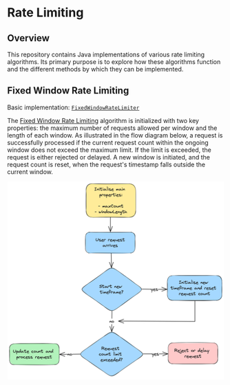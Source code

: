 # Rate Limiting

## Overview

This repository contains Java implementations of various rate limiting algorithms. Its primary purpose is to explore how these algorithms function and the different methods by which they can be implemented.

## Fixed Window Rate Limiting

Basic implementation: [`FixedWindowRateLimiter`](lib/src/main/java/com/rdiachenko/ratelimiting/FixedWindowRateLimiter.java)

The [Fixed Window Rate Limiting](https://www.rdiachenko.com/posts/arch/rate-limiting/fixed-window-algorithm/) algorithm is initialized with two key properties: the maximum number of requests allowed per window and the length of each window. As illustrated in the flow diagram below, a request is successfully processed if the current request count within the ongoing window does not exceed the maximum limit. If the limit is exceeded, the request is either rejected or delayed. A new window is initiated, and the request count is reset, when the request's timestamp falls outside the current window.

![Flow Diagram for Fixed Window Algorithm](docs/fixed-window-algorithm-flow-diagram.png "Flow Diagram for Fixed Window Algorithm")
